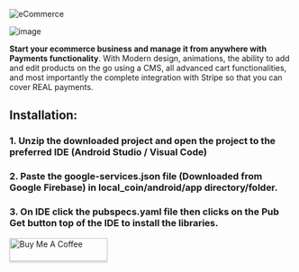![eCommerce](https://i.imgur.com/SraxGPm.png)

![image](https://i.imgur.com/gXbjZXl.png)

**Start your ecommerce business and manage it from anywhere with Payments functionality**. With Modern design, animations, the ability to add and edit products on the go using a CMS, all advanced cart functionalities, and most importantly the complete integration with Stripe so that you can cover REAL payments.



<h2>Installation:</h2>

<h3>1. Unzip the downloaded project and open the project to the preferred IDE (Android Studio / Visual Code)</h3>


<h3>2. Paste the google-services.json file (Downloaded from Google Firebase) in local_coin/android/app directory/folder.</h3>

 
<h3>3. On IDE click the pubspecs.yaml file then clicks on the Pub Get button top of the IDE to install the libraries.</h3>


<a href="https://www.buymeacoffee.com/amrhishamks" target="_blank"><img src="https://www.buymeacoffee.com/assets/img/custom_images/orange_img.png" alt="Buy Me A Coffee" style="height: 41px !important;width: 174px !important;box-shadow: 0px 3px 2px 0px rgba(190, 190, 190, 0.5) !important;-webkit-box-shadow: 0px 3px 2px 0px rgba(190, 190, 190, 0.5) !important;" ></a>

